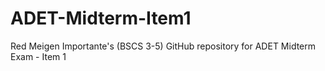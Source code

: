 # ADET-Midterm-Item1
Red Meigen Importante's (BSCS 3-5) GitHub repository for ADET Midterm Exam - Item 1
